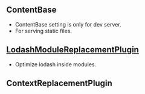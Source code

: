 ## ContentBase

* ContentBase setting is only for dev server.
* For serving static files.


## [LodashModuleReplacementPlugin](https://github.com/lodash/lodash-webpack-plugin#feature-sets)
* Optimize lodash inside modules.


## ContextReplacementPlugin
